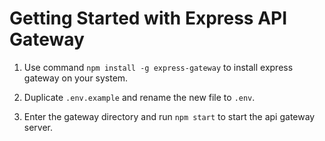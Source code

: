 # Getting Started with Express API Gateway

1. Use command `npm install -g express-gateway` to install express gateway on your system.

2. Duplicate `.env.example` and rename the new file to `.env`.

3. Enter the gateway directory and run `npm start` to start the api gateway server.
